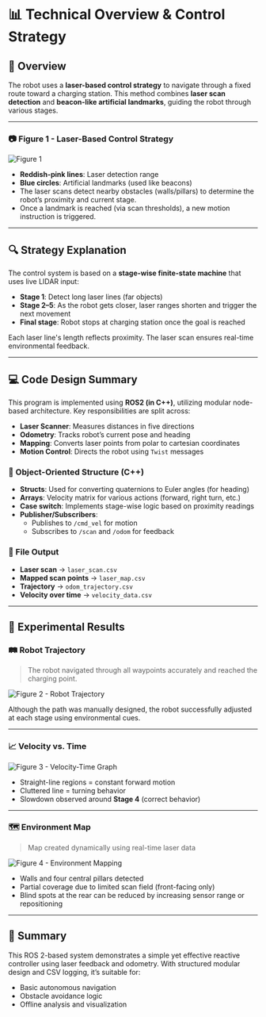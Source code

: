 # 📊 Technical Overview & Control Strategy

## 🧭 Overview

The robot uses a **laser-based control strategy** to navigate through a fixed route toward a charging station. This method combines **laser scan detection** and **beacon-like artificial landmarks**, guiding the robot through various stages.

---

### 📷 Figure 1 - Laser-Based Control Strategy

![Figure 1](path/to/your_diagram1.png)

- **Reddish-pink lines**: Laser detection range
- **Blue circles**: Artificial landmarks (used like beacons)
- The laser scans detect nearby obstacles (walls/pillars) to determine the robot’s proximity and current stage.
- Once a landmark is reached (via scan thresholds), a new motion instruction is triggered.

---

## 🔍 Strategy Explanation

The control system is based on a **stage-wise finite-state machine** that uses live LIDAR input:

- **Stage 1**: Detect long laser lines (far objects)  
- **Stage 2–5**: As the robot gets closer, laser ranges shorten and trigger the next movement
- **Final stage**: Robot stops at charging station once the goal is reached

Each laser line's length reflects proximity. The laser scan ensures real-time environmental feedback.

---

## 💻 Code Design Summary

This program is implemented using **ROS2 (in C++)**, utilizing modular node-based architecture. Key responsibilities are split across:

- **Laser Scanner**: Measures distances in five directions
- **Odometry**: Tracks robot’s current pose and heading
- **Mapping**: Converts laser points from polar to cartesian coordinates
- **Motion Control**: Directs the robot using `Twist` messages

### 🧱 Object-Oriented Structure (C++)

- **Structs**: Used for converting quaternions to Euler angles (for heading)
- **Arrays**: Velocity matrix for various actions (forward, right turn, etc.)
- **Case switch**: Implements stage-wise logic based on proximity readings
- **Publisher/Subscribers**:
  - Publishes to `/cmd_vel` for motion
  - Subscribes to `/scan` and `/odom` for feedback

### 📂 File Output

- **Laser scan** → `laser_scan.csv`  
- **Mapped scan points** → `laser_map.csv`  
- **Trajectory** → `odom_trajectory.csv`  
- **Velocity over time** → `velocity_data.csv`

---

## 🧪 Experimental Results

### 🛤️ Robot Trajectory

> The robot navigated through all waypoints accurately and reached the charging point.

![Figure 2 - Robot Trajectory](path/to/trajectory_plot.png)

Although the path was manually designed, the robot successfully adjusted at each stage using environmental cues.

---

### 📈 Velocity vs. Time

![Figure 3 - Velocity-Time Graph](path/to/velocity_graph.png)

- Straight-line regions = constant forward motion  
- Cluttered line = turning behavior  
- Slowdown observed around **Stage 4** (correct behavior)

---

### 🗺️ Environment Map

> Map created dynamically using real-time laser data

![Figure 4 - Environment Mapping](path/to/map_output.png)

- Walls and four central pillars detected
- Partial coverage due to limited scan field (front-facing only)
- Blind spots at the rear can be reduced by increasing sensor range or repositioning

---

## 📝 Summary

This ROS 2-based system demonstrates a simple yet effective reactive controller using laser feedback and odometry. With structured modular design and CSV logging, it’s suitable for:

- Basic autonomous navigation
- Obstacle avoidance logic
- Offline analysis and visualization
